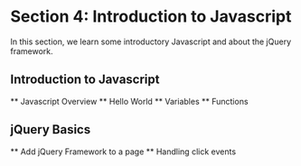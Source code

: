 # Section 4: Introduction to Javascript

In this section, we learn some introductory Javascript and about the jQuery framework.

## Introduction to Javascript

** Javascript Overview
** Hello World
** Variables
** Functions

## jQuery Basics

** Add jQuery Framework to a page
** Handling click events


